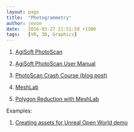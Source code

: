 ```yaml
---
layout: page
title:  "Photogrammetry"
author: jevon
date:   2016-03-27 21:51:58 +1300
tags:   [VR, 3D, Graphics]
---
```


1. <a href="http://www.agisoft.com/features/standard-edition/">AgiSoft PhotoScan</a>
1. <a href="http://www.agisoft.com/pdf/photoscan_1_2_en.pdf">AgiSoft PhotoScan User Manual</a>
1. <a href="http://adv-geo-research.blogspot.co.nz/2015/06/photoscan-crash-course-v1-1.html">PhotoScan Crash Course (blog post)</a>

1. <a href="http://meshlab.sourceforge.net/">MeshLab</a>
1. <a href="http://www.shapeways.com/tutorials/polygon_reduction_with_meshlab">Polygon Reduction with MeshLab</a>

Examples:

1. <a href="https://www.unrealengine.com/blog/creating-assets-for-open-world-demo">Creating assets for Unreal Open World demo</a>
